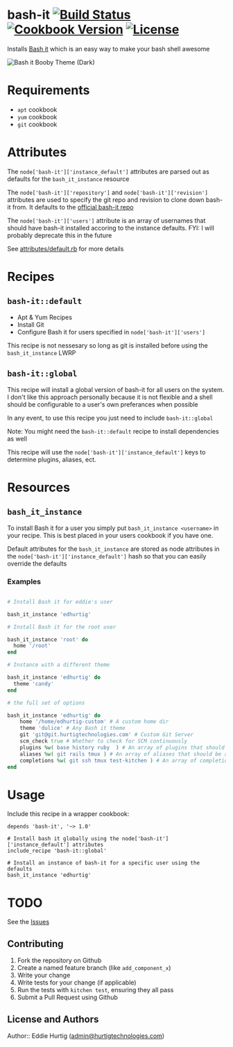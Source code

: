 # bash-it [![Build Status](https://travis-ci.org/EdHurtig/bash-it-cookbook.svg)](https://travis-ci.org/EdHurtig/bash-it-cookbook) [![Cookbook Version](https://img.shields.io/cookbook/v/bash-it.svg)](https://supermarket.chef.io/cookbooks/bash-it) [![License](https://img.shields.io/github/license/edhurtig/bash-it-cookbook.svg)](https://raw.githubusercontent.com/EdHurtig/bash-it-cookbook/master/LICENSE)

Installs [Bash it](https://github.com/Bash-it/bash-it) which is an easy way to make your bash shell awesome

![Bash it Booby Theme (Dark)](https://camo.githubusercontent.com/a8093b6728855acc22967af0d65510ed60318c96/68747470733a2f2f7261772e6769746875622e636f6d2f77696b692f726576616e732f626173682d69742f696d616765732f73637265656e73686f74732f626f6262792d626c61636b2e6a7067)

# Requirements

* `apt` cookbook
* `yum` cookbook
* `git` cookbook

# Attributes

The `node['bash-it']['instance_default']` attributes are parsed out as defaults for the `bash_it_instance` resource

The `node['bash-it']['repository']` and `node['bash-it']['revision']` attributes are used to specify the git repo and revision to clone down bash-it from.  It defaults to the [official bash-it repo](https://github.com/Bash-it/bash-it)

The `node['bash-it']['users']` attribute is an array of usernames that should have bash-it installed accoring to the instance defaults.  FYI: I will probably deprecate this in the future


See [attributes/default.rb](https://github.com/EdHurtig/bash-it-cookbook/blob/master/attributes/default.rb) for more details

# Recipes

## `bash-it::default`

* Apt & Yum Recipes
* Install Git
* Configure Bash it for users specified in `node['bash-it']['users']`

This recipe is not nessesary so long as git is installed before using the `bash_it_instance` LWRP

## `bash-it::global`

This recipe will install a global version of bash-it for all users on the system.  I don't like this approach personally because it is not flexible and a shell should be configurable to a user's own preferances when possible

In any event, to use this recipe you just need to include `bash-it::global`

Note: You might need the `bash-it::default` recipe to install dependencies as well

This recipe will use the `node['bash-it']['instance_default']` keys to determine plugins, aliases, ect.

# Resources

## `bash_it_instance`

To install Bash it for a user you simply put `bash_it_instance <username>` in your recipe.  This is best placed in your users cookbook if you have one.

Default attributes for the `bash_it_instance` are stored as node attributes in the `node['bash-it']['instance_default']` hash so that you can easily override the defaults

### Examples

```ruby

# Install Bash it for eddie's user

bash_it_instance 'edhurtig'

# Install Bash it for the root user

bash_it_instance 'root' do
  home '/root'
end

# Instance with a different theme

bash_it_instance 'edhurtig' do
  theme 'candy'
end

# the full set of options

bash_it_instance 'edhurtig' do
    home '/home/edhurtig-custom' # A custom home dir
    theme 'dulice' # Any Bash it theme
    git 'git@git.hurtigtechnologies.com' # Custom Git Server
    scm_check true # Whether to check for SCM continuously
    plugins %w( base history ruby  ) # An array of plugins that should be active
    aliases %w( git rails tmux ) # An array of aliases that should be active
    completions %w( git ssh tmux test-kitchen ) # An array of completions that should be active
end

```

# Usage

Include this recipe in a wrapper cookbook:

```
depends 'bash-it', '~> 1.0'
```


```
# Install bash it globally using the node['bash-it']['instance_default'] attributes
include_recipe 'bash-it::global'

# Install an instance of bash-it for a specific user using the defaults
bash_it_instance 'edhurtig'
```

# TODO

See the [Issues](https://github.com/EdHurtig/bash-it-cookbook/issues)

## Contributing

1. Fork the repository on Github
2. Create a named feature branch (like `add_component_x`)
3. Write your change
4. Write tests for your change (if applicable)
5. Run the tests with `kitchen test`, ensuring they all pass
6. Submit a Pull Request using Github

## License and Authors

Author:: Eddie Hurtig (admin@hurtigtechnologies.com)
